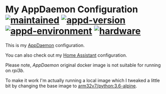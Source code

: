 # My AppDaemon Configuration</br>[![maintained]][0] [![appd-version]][1] [![appd-environment]][2] [![hardware]][3]

This is my [AppDaemon](https://appdaemon.readthedocs.io/en/latest/index.html) configuration.

You can also check out my [Home Assistant][4] configuration.

Please note, *AppDaemon* original docker image is not suitable for running on *rpi3b*.

To make it work I'm actually running a local image which I tweaked a little bit by
changing the base image to [arm32v7/python:3.6-alpine](https://hub.docker.com/r/arm32v7/python).

<!-- real links -->
[0]: https://github.com/TomerFi/my_appdaemon_configuration
[1]: https://github.com/home-assistant/appdaemon/releases/tag/3.0.5
[2]: https://appdaemon.readthedocs.io/en/latest/INSTALL.html#install-and-run-using-docker
[3]: https://www.raspberrypi.org/products/raspberry-pi-3-model-b/
[4]: https://github.com/TomerFi/my_home_assistant_configuration

<!-- badge links -->
[maintained]: https://img.shields.io/badge/maintained%3F-yes-green.svg
[appd-version]: https://img.shields.io/badge/version-3.0.5-green.svg
[appd-environment]: https://img.shields.io/badge/environment-docker-informational.svg
[hardware]: https://img.shields.io/badge/hardware-rpi3b-important.svg
